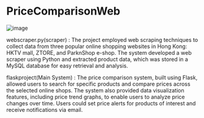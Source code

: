 # PriceComparisonWeb
![image](https://github.com/koto729/PriceComparisonWeb/assets/82299926/e0b10e38-6f6c-4f2a-a88a-823b9092fffe)

webscraper.py(scraper) : The project employed web scraping techniques to collect data from three popular online shopping websites in Hong Kong: HKTV mall, ZTORE, and ParknShop e-shop. The system developed a web scraper using Python and extracted product data, which was stored in a MySQL database for easy retrieval and analysis.

flaskproject(Main System) : The price comparison system, built using Flask, allowed users to search for specific products and compare prices across the selected online shops. The system also provided data visualization features, including price trend graphs, to enable users to analyze price changes over time. Users could set price alerts for products of interest and receive notifications via email.

